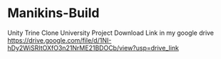# Manikins-Build
Unity Trine Clone University Project
Download Link in my google drive
https://drive.google.com/file/d/1NI-hDy2WiSRItOXfO3n21NrME21BDOCb/view?usp=drive_link
